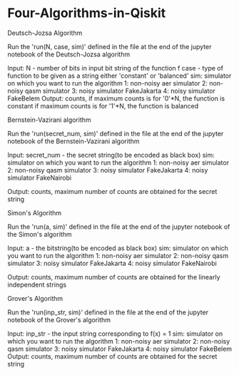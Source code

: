 # Four-Algorithms-in-Qiskit

Deutsch-Jozsa Algorithm

Run the 'run(N, case, sim)' defined in the file at the end of the jupyter notebook of the Deutsch-Jozsa algorithm 

Input:
    N - number of bits in input bit string of the function f
    case - type of function to be given as a string either 'constant' or 'balanced'
    sim: simulator on which you want to run the algorithm
          1: non-noisy aer simulator
          2: non-noisy qasm simulator
          3: noisy simulator FakeJakarta
          4: noisy simulator FakeBelem
Output: counts, if maximum counts is for '0'*N, the function is constant
                if maximum counts is for '1'*N, the function is balanced

Bernstein-Vazirani algorithm

Run the 'run(secret_num, sim)' defined in the file at the end of the jupyter notebook of the Bernstein-Vazirani algorithm

Input:
    secret_num - the secret string(to be encoded as black box)
    sim: simulator on which you want to run the algorithm
        1: non-noisy aer simulator
        2: non-noisy qasm simulator
        3: noisy simulator FakeJakarta
        4: noisy simulator FakeNairobi

Output: counts, maximum number of counts are obtained for the secret string

Simon's Algorithm

Run the 'run(a, sim)' defined in the file at the end of the jupyter notebook of the Simon's algorithm

Input:
    a - the bitstring(to be encoded as black box)
    sim: simulator on which you want to run the algorithm
        1: non-noisy aer simulator
        2: non-noisy qasm simulator
        3: noisy simulator FakeJakarta
        4: noisy simulator FakeNairobi
    
Output: counts, maximum number of counts are obtained for the linearly independent strings

Grover's Algorithm

Run the 'run(inp_str, sim)' defined in the file at the end of the jupyter notebook of the Grover's algorithm

Input:
    inp_str - the input string corresponding to f(x) = 1
    sim: simulator on which you want to run the algorithm
        1: non-noisy aer simulator
        2: non-noisy qasm simulator
        3: noisy simulator FakeJakarta
        4: noisy simulator FakeBelem
Output: counts, maximum number of counts are obtained for the secret string

